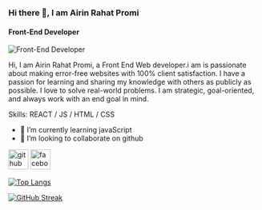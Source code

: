 ### Hi there 👋, I am Airin Rahat Promi
#### Front-End Developer
![Front-End Developer](https://i.ibb.co/LYvbZcZ/githubbanner.png)

Hi, I am Airin Rahat Promi, a Front End Web developer.i am is passionate about making error-free websites with 100% client satisfaction. I have a passion for learning and sharing my knowledge with others as publicly as possible. I love to solve real-world problems. I am strategic, goal-oriented, and always work with an end goal in mind. 

Skills:  REACT / JS / HTML / CSS

- 🌱 I’m currently learning javaScript 
- 👯 I’m looking to collaborate on github 


[<img src='https://cdn.jsdelivr.net/npm/simple-icons@3.0.1/icons/github.svg' alt='github' height='40'>](https://github.com/airinrahat)  [<img src='https://cdn.jsdelivr.net/npm/simple-icons@3.0.1/icons/facebook.svg' alt='facebook' height='40'>](https://www.facebook.com/airinrahat)  

[![Top Langs](https://github-readme-stats.vercel.app/api/top-langs/?username=airinrahat)](https://github.com/anuraghazra/github-readme-stats)

<a href="https://git.io/streak-stats"><img src="https://github-readme-streak-stats.herokuapp.com?user=airinrahat&theme=transparent&date_format=M%20j%5B%2C%20Y%5D&exclude_days=Sun%2CMon%2CTue%2CWed%2CThu%2CFri%2CSat&card_width=800&type=png" alt="GitHub Streak" /></a>

